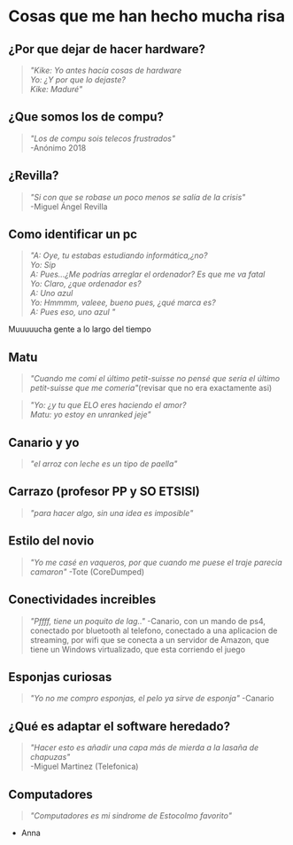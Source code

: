 # Cosas que me han hecho mucha risa

## ¿Por que dejar de hacer hardware? 
>*"Kike: Yo antes hacía cosas de hardware  
Yo: ¿Y por que lo dejaste?  
Kike: Maduré"*

## ¿Que somos los de compu?  
> *"Los de compu sois telecos frustrados"*  
-Anónimo 2018  

## ¿Revilla?
> *"Si con que se robase un poco menos se salía de la crisis"*   
-Miguel Ángel Revilla

## Como identificar un pc
>*"A: Oye, tu estabas estudiando informática,¿no?  
Yo: Sip  
A: Pues...¿Me podrías arreglar el ordenador? Es que me va fatal  
Yo: Claro, ¿que ordenador es?  
A: Uno azul  
Yo: Hmmmm, valeee, bueno pues, ¿qué marca es?  
A: Pues eso, uno azul  "*
  
Muuuuucha gente a lo largo del tiempo  

## Matu
>*"Cuando me comí el último petit-suisse no pensé que sería el último petit-suisse que me comeria"*(revisar que no era exactamente asi)  

>*"Yo: ¿y tu que ELO eres haciendo el amor?  
Matu: yo estoy en unranked jeje"*

## Canario y yo
>*"el arroz con leche es un tipo de paella"*

## Carrazo (profesor PP y SO ETSISI)
>*"para hacer algo, sin una idea es imposible"*

## Estilo del novio
>*"Yo me casé en vaqueros, por que cuando me puese el traje parecia camaron"*
-Tote (CoreDumped)

## Conectividades increibles
> *"Pffff, tiene un poquito de lag.."* 
-Canario, con un mando de ps4, conectado por bluetooth al telefono, conectado a una aplicacion de streaming, por wifi que se conecta a un servidor de Amazon, que tiene un Windows virtualizado, que esta corriendo el juego

## Esponjas curiosas
> *"Yo no me compro esponjas, el pelo ya sirve de esponja"*
-Canario

## ¿Qué es adaptar el software heredado? 
> *"Hacer esto es añadir una capa más de mierda a la lasaña de chapuzas"*  
-Miguel Martinez (Telefonica)

## Computadores
> *"Computadores es mi sindrome de Estocolmo favorito"*
- Anna
